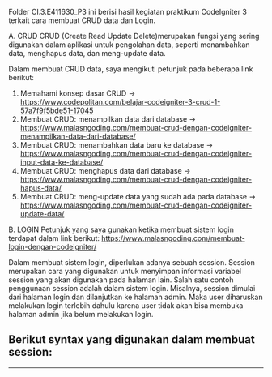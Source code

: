 Folder CI.3.E411630_P3 ini berisi hasil kegiatan praktikum CodeIgniter 3 terkait cara membuat CRUD data dan Login.


A.	CRUD
CRUD (Create Read Update Delete)merupakan fungsi yang sering digunakan dalam aplikasi untuk pengolahan data, seperti menambahkan data, menghapus data, dan meng-update data.

Dalam membuat CRUD data, saya mengikuti petunjuk pada beberapa link berikut:
1. Memahami konsep dasar CRUD ->  https://www.codepolitan.com/belajar-codeigniter-3-crud-1-57a7f9f5bde51-17045
2. Membuat CRUD: menampilkan data dari database ->  https://www.malasngoding.com/membuat-crud-dengan-codeigniter-menampilkan-data-dari-database/
3. Membuat CRUD: menambahkan data baru ke database ->  https://www.malasngoding.com/membuat-crud-dengan-codeigniter-input-data-ke-database/
4. Membuat CRUD: menghapus data dari database ->  https://www.malasngoding.com/membuat-crud-dengan-codeigniter-hapus-data/
5. Membuat CRUD: meng-update data yang sudah ada pada database ->  https://www.malasngoding.com/membuat-crud-dengan-codeigniter-update-data/


B.	LOGIN
Petunjuk yang saya gunakan ketika membuat sistem login terdapat dalam link berikut:
https://www.malasngoding.com/membuat-login-dengan-codeigniter/

Dalam membuat sistem login, diperlukan adanya sebuah session. Session merupakan cara yang digunakan untuk menyimpan informasi variabel session yang akan digunakan pada halaman lain.
Salah satu contoh penggunaan session adalah dalam sistem login. Misalnya, session dimulai dari halaman login dan dilanjutkan ke halaman admin. Maka user diharuskan melakukan login terlebih dahulu karena user tidak akan bisa membuka halaman admin jika belum melakukan login.

Berikut syntax yang digunakan dalam membuat session:
-----------------------------------------------------------

<?php

//memulai session
session_start(); 

//menyimpan informasi session
$_SESSION["nama_session"]="value";														//contoh: $_SESSION["nama"]="tika";

//memanggil informasi variabel session yang telah disimpan
echo "nama saya adalah" . $_SESSION["nama_session"]. ".";			//contoh: echo "nama saya adalah" . $_SESSION["nama"].".";

// menghapus variabel session    
session_unset($_SESSION["nama_session"]);     								//contoh: session_unset($_SESSION["nama"]);
  
// menghapus semua session;     
session_destroy();

?>

-----------------------------------------------------------
